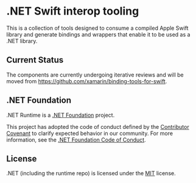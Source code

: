 # .NET Swift interop tooling

This is a collection of tools designed to consume a compiled Apple Swift library and generate bindings and wrappers that enable it to be used as a .NET library.

## Current Status

The components are currently undergoing iterative reviews and will be moved from https://github.com/xamarin/binding-tools-for-swift.

## .NET Foundation

.NET Runtime is a [.NET Foundation](https://www.dotnetfoundation.org/projects) project.

This project has adopted the code of conduct defined by the [Contributor Covenant](http://contributor-covenant.org/) to clarify expected behavior in our community. For more information, see the [.NET Foundation Code of Conduct](http://www.dotnetfoundation.org/code-of-conduct).

## License

.NET (including the runtime repo) is licensed under the [MIT](LICENSE.TXT) license.
